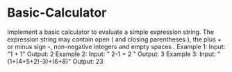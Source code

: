 # Basic-Calculator
Implement a basic calculator to evaluate a simple expression string.  The expression string may contain open ( and closing parentheses ), the plus + or minus sign -, non-negative integers and empty spaces .  Example 1:  Input: "1 + 1" Output: 2 Example 2:  Input: " 2-1 + 2 " Output: 3 Example 3:  Input: "(1+(4+5+2)-3)+(6+8)" Output: 23
